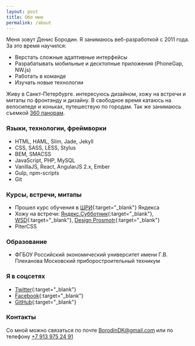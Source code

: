 ```yaml
---
layout: post
title: Обо мне
permalink: /about
---
```


Меня зовут Денис Бородин. Я занимаюсь веб-разработкой с 2011 года. За это время научился:
  * Верстать сложные адаптивные интерфейсы
  * Разрабатывать мобильные и десктопные приложения (PhoneGap, NW.js)
  * Работать в команде
  * Изучать новые технологии

Живу в Санкт-Петербурге. интересуюсь дизайном, хожу на встречи и митапы по фронтэнду и дизайну.
В свободное время катаюсь на велосипеде и коньках, путешествую по городам.
Так же занимаюсь съемкой [360 панорам](https://tour-360.ru/).

### Языки, технологии, фреймворки
  * HTML, HAML, Slim, Jade, Jekyll
  * CSS, SASS, LESS, Stylus
  * BEM, SMACSS
  * JavaScript, PHP, MySQL
  * VanillaJS, React, AngularJS 2.x, Ember
  * Gulp, npm-scripts
  * Git

### Курсы, встречи, митапы
  * Прошел курс обучения в [ШРИ](https://academy.yandex.ru/events/frontend/shri_msk-2015/){:target="_blank"} Яндекса
  * Хожу на встречи:
      [Яндекс.Субботник](https://events.yandex.ru/events/yasubbotnik/){:target="_blank"},
      [WSD](https://wsd.events/){:target="_blank"},
      [Design Prosmotr](http://designprosmotr.ru/){:target="_blank"}
  * PiterCSS

### Образование
  * ФГБОУ Российский экономический университет
имени Г.В. Плеханова
Московский приборостроительный техникум

### Я в соцсетях
  * [Twitter](https://twitter.com/BorodinDenis){:target="_blank"}
  * [Facebook](https://www.facebook.com/BorodinDenis){:target="_blank"}
  * [GitHub](https://github.com/BorodinDK){:target="_blank"}

### Контакты
Со мной можно связаться по почте [BorodinDK@gmail.com](mailto:borodindk@gmail.com) или по телефону [+7 913 975 24 91](tel:79139752491)



